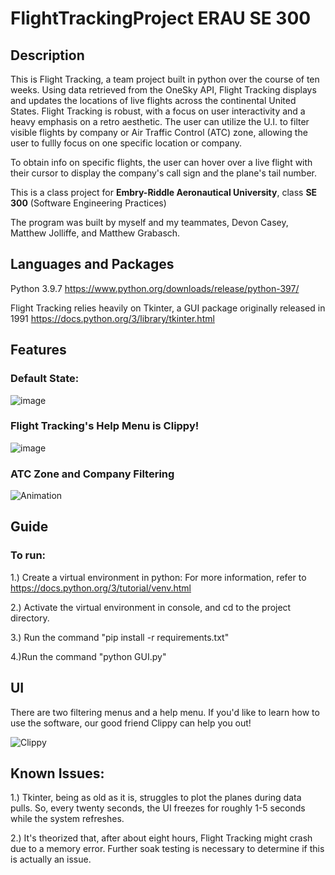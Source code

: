 # FlightTrackingProject ERAU SE 300



## Description
This is Flight Tracking, a team project built in python over the course of ten weeks. Using data retrieved from the OneSky API, Flight Tracking displays and updates the locations of live flights across the continental United States. Flight Tracking is robust, with a focus on user interactivity and a heavy emphasis on a retro aesthetic. The user can utilize the U.I. to filter visible flights by company or Air Traffic Control (ATC) zone, allowing the user to fullly focus on one specific location or company.

To obtain info on specific flights, the user can hover over a live flight with their cursor to display the company's call sign and the plane's tail number.

This is a class project for **Embry-Riddle Aeronautical University**, class **SE 300** (Software Engineering Practices)

The program was built by myself and my teammates, Devon Casey, Matthew Jolliffe, and Matthew Grabasch. 


## Languages and Packages

Python 3.9.7 https://www.python.org/downloads/release/python-397/

Flight Tracking relies heavily on Tkinter, a GUI package originally released in 1991 https://docs.python.org/3/library/tkinter.html

## Features 

### Default State:
![image](https://user-images.githubusercontent.com/70977089/145338021-3dba8151-576e-4d0e-9f14-9e41a4773531.png)

### Flight Tracking's Help Menu is Clippy!

![image](https://user-images.githubusercontent.com/70977089/145338176-ab4760a2-e09c-430b-a602-e5405615ba2c.png)

### ATC Zone and Company Filtering

![Animation](https://user-images.githubusercontent.com/70977089/145338661-731dfb33-1799-46cf-ba60-fca6f41d8616.gif)

## Guide

### To run:

1.) Create a virtual environment in python:
For more information, refer to https://docs.python.org/3/tutorial/venv.html

2.) Activate the virtual environment in console, and cd to the project directory.

3.) Run the command "pip install -r requirements.txt"

4.)Run the command "python GUI.py"

## UI

There are two filtering menus and a help menu. If you'd like to learn how to use the software, our good friend Clippy can help you out!

![Clippy](https://user-images.githubusercontent.com/70977089/145338919-b1632ed1-13bb-4576-826b-fb12cd537844.png)


## Known Issues:

1.) Tkinter, being as old as it is, struggles to plot the planes during data pulls. So, every twenty seconds, the UI freezes for roughly 1-5 seconds while the system refreshes.

2.) It's theorized that, after about eight hours, Flight Tracking might crash due to a memory error. Further soak testing is necessary to determine if this is actually an issue.
